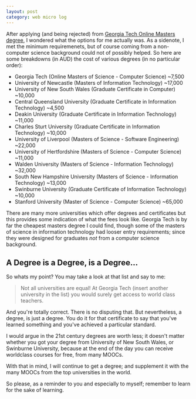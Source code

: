 ```yaml
---
layout: post
category: web micro log
---
```


After applying (and being rejected) from [Georgia Tech Online Masters degree](http://www.omscs.gatech.edu/), I
wondered what the options for me actually was. As a sidenote, I met the minimum requiremenets, but of course coming
from a non-computer science background could not of possibly helped. So here are some breakdowns (in AUD) the cost of
various degrees (in no particular order):

- Georgia Tech (Online Masters of Science - Computer Science) ~7,500
- University of Newcastle (Masters of Information Technology) ~17,000
- University of New South Wales (Graduate Certificate in Computer) ~10,000
- Central Queensland University (Graduate Certificate in Information Technology) ~4,500
- Deakin University (Graduate Certificate in Information Technology) ~11,000
- Charles Sturt University (Graduate Certificate in Information Technology) ~10,000
- University of Liverpool (Masters of Science - Software Engineering) ~22,000
- University of Hertfordshire (Masters of Science - Computer Science) ~11,000
- Walden University (Masters of Science - Information Technology) ~32,000
- South New Hampshire University (Masters of Science - Information Technology) ~13,000
- Swinburne University (Graduate Certificate of Information Technology) ~10,000
- Stanford University (Master of Science - Computer Science) ~65,000

There are many more universities which offer degrees and certificates but this provides some indication of what
the fees look like. Georgia Tech is by far the cheapest masters degree I could find, though some of the masters of science
in information technology had looser entry requirements; since they were designed for graduates _not_ from
a computer science background.

## A Degree is a Degree, is a Degree...

So whats my point? You may take a look at that list and say to me:

> Not all universities are equal! At Georgia Tech (insert another university in the list)
> you would surely get access to world class teachers.

And you're totally correct. There is no disputing that. But nevertheless, a degree, is just a degree.
You do it for that certificate to say that you've learned something and you've achieved a particular standard.

I would argue in the 21st century degrees are worth less; it doesn't matter whether you got your degree from
University of New South Wales, or Swinburne University, because at the end of the day you can receive worldclass
courses for free, from many MOOCs.

With that in mind, I will continue to get a degree; and supplement it with the many MOOCs from the top universities
in the world.

So please, as a reminder to you and especially to myself; remember to learn for the sake of learning.
